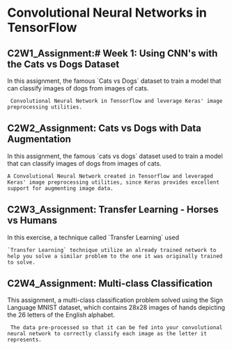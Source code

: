 <h1>Convolutional Neural Networks in TensorFlow</h1>

<h2>C2W1_Assignment:# Week 1: Using CNN's with the Cats vs Dogs Dataset</h2>
<p>In this assignment, the famous `Cats vs Dogs` dataset to train a model that can classify images of dogs from images of cats.</p>
<code> Convolutional Neural Network in Tensorflow and leverage Keras' image preprocessing utilities.</code>

<h2>C2W2_Assignment:  Cats vs Dogs with Data Augmentation</h2>
<p>In this assignment, the famous `cats vs dogs` dataset used to train a model that can classify images of dogs from images of cats.</p>
<code>A Convolutional Neural Network created in Tensorflow and leveraged Keras' image preprocessing utilities, since Keras provides excellent support for augmenting image data.</code>

<h2>C2W3_Assignment: Transfer Learning - Horses vs Humans</h2>
<p>In this exercise,  a technique called `Transfer Learning`  used </p>
<code>`Transfer Learning` technique utilize an already trained network to help you solve a similar problem to the one it was originally trained to solve.</code>

<h2>C2W4_Assignment: Multi-class Classification</h2>
<p>This assignment, a multi-class classification problem solved using the Sign Language MNIST dataset, which contains 28x28 images of hands depicting the 26 letters of the English alphabet. </p>
<code> The data pre-processed so that it can be fed into your convolutional neural network to correctly classify each image as the letter it represents.</code>



